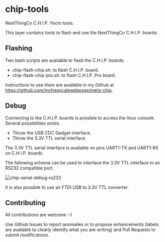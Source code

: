 chip-tools
==

NextThingCo C.H.I.P. Yocto tools.

This layer contains tools to flash and use the NextThingCo C.H.I.P. boards.


Flashing
--

Two bash scripts are available to flash the C.H.I.P. boards:
* chip-flash-chip.sh: to flash C.H.I.P. board.
* chip-flash-chip-pro.sh: to flash C.H.I.P. Pro board.

Instructions to use them are available in my Github at https://github.com/myfreescalewebpage/meta-chip.


Debug
--

Connecting to the C.H.I.P. boards is possible to access the linux console. Several possibilities exists:
* Throw the USB CDC Gadget interface.
* Throw the 3.3V TTL serial interface.

The 3.3V TTL serial interface is available on pins UART1-TX and UART1-RX on C.H.I.P. boards.

The following schema can be used to interface the 3.3V TTL interface to an RS232 compatible port.

![chip-serial-debug-rs232](https://github.com/myfreescalewebpage/chip-tools/blob/master/chip-serial-debug-rs232.png)

It is also possible to use an FTDI USB to 3.3V TTL converter.


Contributing
--

All contributions are welcome :-)

Use Github Issues to report anomalies or to propose enhancements (labels are available to clearly identify what you are writing) and Pull Requests to submit modifications.
